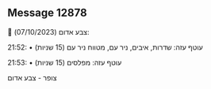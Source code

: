 ## Message 12878

🔴 צבע אדום (07/10/2023):

21:52:
• עוטף עזה: שדרות, איבים, ניר עם, מטווח ניר עם (15 שניות)

21:53:
• עוטף עזה: מפלסים (15 שניות)

צופר - צבע אדום

